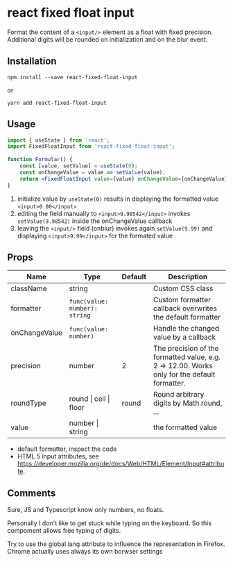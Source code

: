 # react fixed float input
 
Format the content of a ````<input/>```` element as a float with fixed precision. Additional digits will be rounded on initialization and on the blur event.

## Installation

````npm install --save react-fixed-float-input````
 
 or 

````yarn add react-fixed-float-input````

## Usage

```jsx
import { useState } from 'react';
import FixedFloatInput from 'react-fixed-float-input';
 
function Formular() {
    const [value, setValue] = useState(0);
    const onChangeValue = value => setValue(value);
    return <FixedFloatInput value={value} onChangeValue={onChangeValue}/>;
}
 ```
 
1) initialize value by ````useState(0)```` results in displaying  the formatted value ````<input>0.00</input>````
2) editing the field manually to ````<input>9.98542</input>```` invokes ````setValue(9.98542)```` inside the onChangeValue callback
3) leaving the ````<input/>```` field (onblur) invokes again ````setValue(9.99)```` and  displaying ````<input>9.99</input>```` for the formated value

## Props

| Name | Type | Default | Description |
| -----|------| --------| ----------- |
| className | string | | Custom CSS class |   
| formatter | ````func(value: number): string```` | | Custom formatter callback overwrites the default formatter |
| onChangeValue | ````func(value: number)```` | | Handle the changed value by a callback |
| precision | number  | 2 | The precision of the formatted value, e.g. 2 => 12.00. Works only for the default formatter. |
| roundType | round \| ceil \| floor | round | Round arbitrary digits by Math.round, ...|
| value | number \| string | | the formatted value | 

* default formatter, inspect the code
* HTML 5 input attributes, see https://developer.mozilla.org/de/docs/Web/HTML/Element/Input#attribute.

## Comments

Sure, JS and Typescript know only numbers, no floats.

Personally I don't like to get stuck while typing on the keyboard. So this compoment allows free typing of digits. 

Try to use the global lang attribute to influence the representation in Firefox. Chrome actually uses always its own borwser settings
